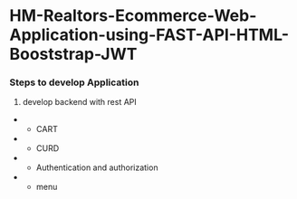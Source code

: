 # HM-Realtors-Ecommerce-Web-Application-using-FAST-API-HTML-Booststrap-JWT


### Steps to develop Application
1. develop backend with rest API
- - CART
- - CURD
- - Authentication and authorization
- - menu
